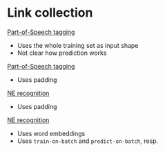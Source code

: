 # Link collection

[Part-of-Speech tagging](https://becominghuman.ai/part-of-speech-tagging-tutorial-with-the-keras-deep-learning-library-d7f93fa05537)
- Uses the whole training set as input shape
- Not clear how prediction works

[Part-of-Speech tagging](https://nlpforhackers.io/lstm-pos-tagger-keras/)
- Uses padding

[NE recognition](https://www.depends-on-the-definition.com/guide-sequence-tagging-neural-networks-python/)
- Uses padding

[NE recognition](https://chsasank.github.io/spoken-language-understanding.html)
- Uses word embeddings
- Uses `train-on-batch` and `predict-on-batch`, resp.
